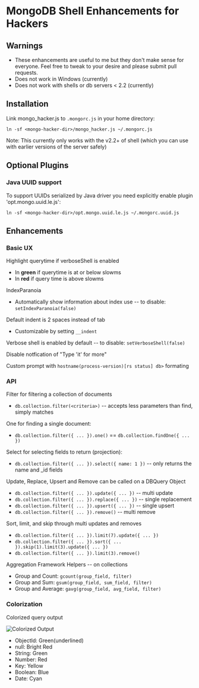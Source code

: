 # MongoDB Shell Enhancements for Hackers

## Warnings

* These enhancements are useful to me but they don't make sense for everyone. Feel free to tweak to your desire and please submit pull requests.
* Does not work in Windows (currently)
* Does not work with shells or db servers < 2.2 (currently)

## Installation

Link mongo_hacker.js to `.mongorc.js` in your home directory:

```
ln -sf <mongo-hacker-dir>/mongo_hacker.js ~/.mongorc.js
```

Note: This currently only works with the v2.2+ of shell (which you can use with earlier versions of the server safely)

## Optional Plugins

### Java UUID support

To support UUIDs serialized by Java driver you need explicitly enable plugin 'opt.mongo.uuid.le.js':

```
ln -sf <mongo-hacker-dir>/opt.mongo.uuid.le.js ~/.mongorc.uuid.js
```

## Enhancements

### Basic UX

Highlight querytime if verboseShell is enabled
  - In **green** if querytime is at or below slowms
  - In **red** if query time is above slowms

IndexParanoia
- Automatically show information about index use -- to disable: `setIndexParanoia(false)`

Default indent is 2 spaces instead of tab
  - Customizable by setting `__indent`

Verbose shell is enabled by default -- to disable: `setVerboseShell(false)`

Disable notfication of "Type 'it' for more"

Custom prompt with `hostname(process-version)[rs status] db>` formating

### API

Filter for filtering a collection of documents
- `db.collection.filter(<criteria>)` -- accepts less parameters than find, simply matches

One for finding a single document:
- `db.collection.filter({ ... }).one()` == `db.collection.findOne({ ... })`

Select for selecting fields to return (projection):
- `db.collection.filter({ ... }).select({ name: 1 })` -- only returns the name and _id fields

Update, Replace, Upsert and Remove can be called on a DBQuery Object
- `db.collection.filter({ ... }).update({ ... })`  -- multi update
- `db.collection.filter({ ... }).replace({ ... })` -- single replacement
- `db.collection.filter({ ... }).upsert({ ... })`  -- single upsert
- `db.collection.filter({ ... }).remove()`         -- multi remove

Sort, limit, and skip through multi updates and removes
- `db.collection.filter({ ... }).limit(7).update({ ... })`
- `db.collection.filter({ ... }).sort({ ... }).skip(1).limit(3).update({ ... })`
- `db.collection.filter({ ... }).limit(3).remove()`

Aggregation Framework Helpers -- on collections
- Group and Count: `gcount(group_field, filter)`
- Group and Sum: `gsum(group_field, sum_field, filter)`
- Group and Average: `gavg(group_field, avg_field, filter)`

### Colorization

Colorized query output

![Colorized Output](http://tylerbrock.github.com/mongo-hacker/screenshots/colorized_shell.png)

- ObjectId: Green(underlined)
- null: Bright Red
- String: Green
- Number: Red
- Key: Yellow
- Boolean: Blue
- Date: Cyan

